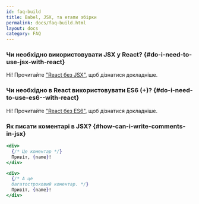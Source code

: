 ```yaml
---
id: faq-build
title: Babel, JSX, та етапи збірки
permalink: docs/faq-build.html
layout: docs
category: FAQ
---
```


### Чи необхідно використовувати JSX у React? {#do-i-need-to-use-jsx-with-react}

Ні! Прочитайте ["React без JSX"](/docs/react-without-jsx.html), щоб дізнатися докладніше.

### Чи необхідно в React використовувати ES6 (+)? {#do-i-need-to-use-es6--with-react}

Ні! Прочитайте ["React без ES6"](/docs/react-without-es6.html), щоб дізнатися докладніше.

### Як писати коментарі в JSX? {#how-can-i-write-comments-in-jsx}

```jsx
<div>
  {/* Це коментар */}
  Привіт, {name}!
</div>
```

```jsx
<div>
  {/* А це 
  багатостроковий коментар. */}
  Привіт, {name}! 
</div>
```
